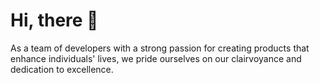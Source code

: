# Hi, there 👋

As a team of developers with a strong passion for creating products that enhance individuals' lives, we pride ourselves on our clairvoyance and dedication to excellence.
